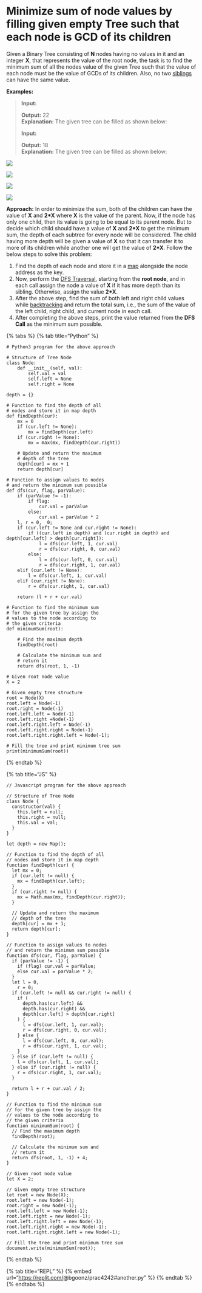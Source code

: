 # Minimize sum of node values by filling given empty Tree such that each node is GCD of its children

Given a Binary Tree consisting of **N** nodes having no values in it and an integer **X**, that represents the value of the root node, the task is to find the minimum sum of all the nodes value of the given Tree such that the value of each node must be the value of GCDs of its children. Also, no two [siblings](https://www.geeksforgeeks.org/check-if-two-nodes-in-a-binary-tree-are-siblings/) can have the same value.

**Examples:**

> **Input:**
>
> **Output:** 22  
> **Explanation:** The given tree can be filled as shown below:
>
> **Input:**
>
> **Output:** 18  
> **Explanation:** The given tree can be filled as shown below:

![](https://media.geeksforgeeks.org/wp-content/uploads/20210910142526/newtreedrawio2-660x224.png)

![](https://media.geeksforgeeks.org/wp-content/uploads/20210910142050/tree11-660x290.png)

![](https://media.geeksforgeeks.org/wp-content/uploads/20210910142615/newtreedrawio2.png)

![](https://media.geeksforgeeks.org/wp-content/uploads/20210910140356/tree1-288x300.png)

**Approach:** In order to minimize the sum, both of the children can have the value of **X** and **2\*X** where **X** is the value of the parent. Now, if the node has only one child, then its value is going to be equal to its parent node. But to decide which child should have a value of **X** and **2\*X** to get the minimum sum, the depth of each subtree for every node will be considered. The child having more depth will be given a value of **X** so that it can transfer it to more of its children while another one will get the value of **2\*X**. Follow the below steps to solve this problem:

1.  Find the depth of each node and store it in a [map](http://www.geeksforgeeks.org/map-associative-containers-the-c-standard-template-library-stl/) alongside the node address as the key.
2.  Now, perform the [DFS Traversal](http://www.geeksforgeeks.org/depth-first-traversal-for-a-graph/), starting from the **root node**, and in each call assign the node a value of **X** if it has more depth than its sibling. Otherwise, assign the value **2\*X**.
3.  After the above step, find the sum of both left and right child values while [backtracking](http://www.geeksforgeeks.org/backtracking-algorithms/) and return the total sum, i.e., the sum of the value of the left child, right child, and current node in each call.
4.  After completing the above steps, print the value returned from the **DFS Call** as the minimum sum possible.

{% tabs %} {% tab title=“Python” %}

    # Python3 program for the above approach

    # Structure of Tree Node
    class Node:
        def __init__(self, val):
            self.val = val
            self.left = None
            self.right = None

    depth = {}

    # Function to find the depth of all
    # nodes and store it in map depth
    def findDepth(cur):
        mx = 0
        if (cur.left != None):
            mx = findDepth(cur.left)
        if (cur.right != None):
            mx = max(mx, findDepth(cur.right))

        # Update and return the maximum
        # depth of the tree
        depth[cur] = mx + 1
        return depth[cur]

    # Function to assign values to nodes
    # and return the minimum sum possible
    def dfs(cur, flag, parValue):
        if (parValue != -1):
            if flag:
                cur.val = parValue
            else:
                cur.val = parValue * 2
        l, r = 0,  0;
        if (cur.left != None and cur.right != None):
            if ((cur.left in depth) and (cur.right in depth) and depth[cur.left] > depth[cur.right]):
                l = dfs(cur.left, 1, cur.val)
                r = dfs(cur.right, 0, cur.val)
            else:
                l = dfs(cur.left, 0, cur.val)
                r = dfs(cur.right, 1, cur.val)
        elif (cur.left != None):
            l = dfs(cur.left, 1, cur.val)
        elif (cur.right != None):
            r = dfs(cur.right, 1, cur.val)

        return (l + r + cur.val)

    # Function to find the minimum sum
    # for the given tree by assign the
    # values to the node according to
    # the given criteria
    def minimumSum(root):

        # Find the maximum depth
        findDepth(root)

        # Calculate the minimum sum and
        # return it
        return dfs(root, 1, -1)

    # Given root node value
    X = 2

    # Given empty tree structure
    root = Node(X)
    root.left = Node(-1)
    root.right = Node(-1)
    root.left.left = Node(-1)
    root.left.right =Node(-1)
    root.left.right.left = Node(-1)
    root.left.right.right = Node(-1)
    root.left.right.right.left = Node(-1);

    # Fill the tree and print minimum tree sum
    print(minimumSum(root))

{% endtab %}

{% tab title=“JS” %}

    // Javascript program for the above approach

    // Structure of Tree Node
    class Node {
      constructor(val) {
        this.left = null;
        this.right = null;
        this.val = val;
      }
    }

    let depth = new Map();

    // Function to find the depth of all
    // nodes and store it in map depth
    function findDepth(cur) {
      let mx = 0;
      if (cur.left != null) {
        mx = findDepth(cur.left);
      }
      if (cur.right != null) {
        mx = Math.max(mx, findDepth(cur.right));
      }

      // Update and return the maximum
      // depth of the tree
      depth[cur] = mx + 1;
      return depth[cur];
    }

    // Function to assign values to nodes
    // and return the minimum sum possible
    function dfs(cur, flag, parValue) {
      if (parValue != -1) {
        if (flag) cur.val = parValue;
        else cur.val = parValue * 2;
      }
      let l = 0,
        r = 0;
      if (cur.left != null && cur.right != null) {
        if (
          depth.has(cur.left) &&
          depth.has(cur.right) &&
          depth[cur.left] > depth[cur.right]
        ) {
          l = dfs(cur.left, 1, cur.val);
          r = dfs(cur.right, 0, cur.val);
        } else {
          l = dfs(cur.left, 0, cur.val);
          r = dfs(cur.right, 1, cur.val);
        }
      } else if (cur.left != null) {
        l = dfs(cur.left, 1, cur.val);
      } else if (cur.right != null) {
        r = dfs(cur.right, 1, cur.val);
      }

      return l + r + cur.val / 2;
    }

    // Function to find the minimum sum
    // for the given tree by assign the
    // values to the node according to
    // the given criteria
    function minimumSum(root) {
      // Find the maximum depth
      findDepth(root);

      // Calculate the minimum sum and
      // return it
      return dfs(root, 1, -1) + 4;
    }

    // Given root node value
    let X = 2;

    // Given empty tree structure
    let root = new Node(X);
    root.left = new Node(-1);
    root.right = new Node(-1);
    root.left.left = new Node(-1);
    root.left.right = new Node(-1);
    root.left.right.left = new Node(-1);
    root.left.right.right = new Node(-1);
    root.left.right.right.left = new Node(-1);

    // Fill the tree and print minimum tree sum
    document.write(minimumSum(root));

{% endtab %}

{% tab title=“REPL” %} {% embed url=“https://replit.com/<span class="citation" data-cites="bgoonz/prac4242">@bgoonz/prac4242</span>\#another.py” %} {% endtab %} {% endtabs %}
